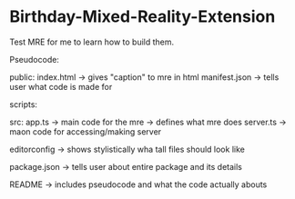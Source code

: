 # Birthday-Mixed-Reality-Extension
Test MRE for me to learn how to build them.

Pseudocode:

public:
    index.html -> gives "caption" to mre in html
    manifest.json -> tells user what code is made for

scripts:

src:
    app.ts -> main code for the mre -> defines what mre does
    server.ts -> maon code for accessing/making server

editorconfig -> shows stylistically wha tall files should look like

package.json -> tells user about entire package and its details

README -> includes pseudocode and what the code actually abouts

